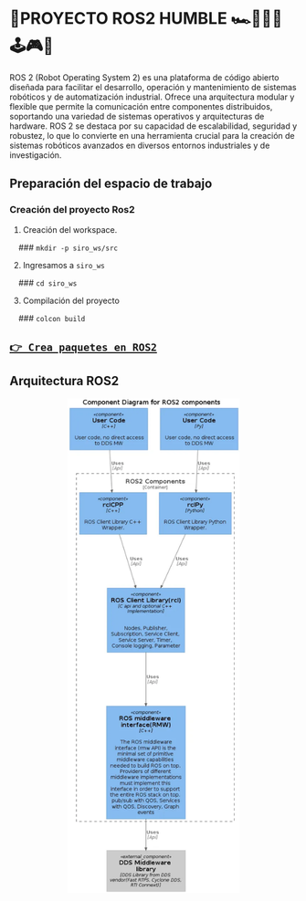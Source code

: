 # 🎯PROYECTO ROS2 HUMBLE 🏎️💨🤖🚀🕹️🎮🚩

ROS 2 (Robot Operating System 2) es una plataforma de código abierto diseñada para facilitar el desarrollo, operación y mantenimiento de sistemas robóticos y de automatización industrial. Ofrece una arquitectura modular y flexible que permite la comunicación entre componentes distribuidos, soportando una variedad de sistemas operativos y arquitecturas de hardware. ROS 2 se destaca por su capacidad de escalabilidad, seguridad y robustez, lo que lo convierte en una herramienta crucial para la creación de sistemas robóticos avanzados en diversos entornos industriales y de investigación.


## Preparación del espacio de trabajo


### Creación del proyecto Ros2


1. Creación del workspace.


    ### `mkdir -p siro_ws/src`


2. Ingresamos a `siro_ws`


    ### `cd siro_ws`


3. Compilación del proyecto


    ### `colcon build`



## [`👉 Crea paquetes en ROS2`](./src/)

## Arquitectura ROS2


<div id="header" align="center">
    <img src="/images/image.png" alt="Descripción de la imagen" width="60%" max-width="800px">
</div>





